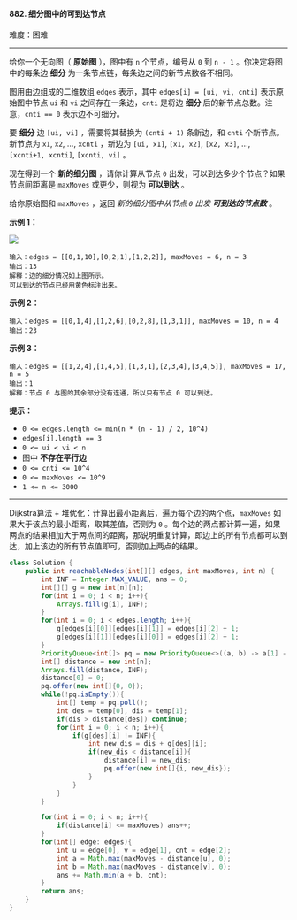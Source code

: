 #### 882. 细分图中的可到达节点

难度：困难

---

给你一个无向图（ **原始图** ），图中有 `n` 个节点，编号从 `0` 到 `n - 1` 。你决定将图中的每条边  **细分**  为一条节点链，每条边之间的新节点数各不相同。

图用由边组成的二维数组 `edges` 表示，其中 `edges[i] = [ui, vi, cnti]` 表示原始图中节点 `ui` 和 `vi` 之间存在一条边，`cnti` 是将边  **细分**  后的新节点总数。注意，`cnti == 0` 表示边不可细分。

要  **细分**  边 `[ui, vi]` ，需要将其替换为 `(cnti + 1)` 条新边，和 `cnti` 个新节点。新节点为 `x1`, `x2`, ..., `xcnti` ，新边为 `[ui, x1]`, `[x1, x2]`, `[x2, x3]`, ..., `[xcnti+1, xcnti]`, `[xcnti, vi]` 。

现在得到一个  **新的细分图**  ，请你计算从节点 `0` 出发，可以到达多少个节点？如果节点间距离是 `maxMoves` 或更少，则视为  **可以到达**  。

给你原始图和 `maxMoves` ，返回 _新的细分图中从节点 `0` 出发_  **_可到达的节点数_**  。

 **示例 1：** 

![](https://s3-lc-upload.s3.amazonaws.com/uploads/2018/08/01/origfinal.png)
```
输入：edges = [[0,1,10],[0,2,1],[1,2,2]], maxMoves = 6, n = 3
输出：13
解释：边的细分情况如上图所示。
可以到达的节点已经用黄色标注出来。
```

 **示例 2：** 

```
输入：edges = [[0,1,4],[1,2,6],[0,2,8],[1,3,1]], maxMoves = 10, n = 4
输出：23
```

 **示例 3：** 

```
输入：edges = [[1,2,4],[1,4,5],[1,3,1],[2,3,4],[3,4,5]], maxMoves = 17, n = 5
输出：1
解释：节点 0 与图的其余部分没有连通，所以只有节点 0 可以到达。
```

 **提示：** 

*   `0 <= edges.length <= min(n * (n - 1) / 2, 10^4)`
*   `edges[i].length == 3`
*   `0 <= ui < vi < n`
*   图中  **不存在平行边** 
*   `0 <= cnti <= 10^4`
*   `0 <= maxMoves <= 10^9`
*   `1 <= n <= 3000`

---

Dijkstra算法 + 堆优化：计算出最小距离后，遍历每个边的两个点，`maxMoves` 如果大于该点的最小距离，取其差值，否则为 `0` 。每个边的两点都计算一遍，如果两点的结果相加大于两点间的距离，那说明重复计算，即边上的所有节点都可以到达，加上该边的所有节点值即可，否则加上两点的结果。

```java
class Solution {
    public int reachableNodes(int[][] edges, int maxMoves, int n) {
        int INF = Integer.MAX_VALUE, ans = 0;
        int[][] g = new int[n][n];
        for(int i = 0; i < n; i++){
            Arrays.fill(g[i], INF);
        }
        for(int i = 0; i < edges.length; i++){
            g[edges[i][0]][edges[i][1]] = edges[i][2] + 1;
            g[edges[i][1]][edges[i][0]] = edges[i][2] + 1;
        }
        PriorityQueue<int[]> pq = new PriorityQueue<>((a, b) -> a[1] - b[1]); // [destination, distance]
        int[] distance = new int[n];
        Arrays.fill(distance, INF);
        distance[0] = 0;
        pq.offer(new int[]{0, 0});
        while(!pq.isEmpty()){
            int[] temp = pq.poll();
            int des = temp[0], dis = temp[1];
            if(dis > distance[des]) continue;
            for(int i = 0; i < n; i++){
                if(g[des][i] != INF){
                    int new_dis = dis + g[des][i];
                    if(new_dis < distance[i]){
                        distance[i] = new_dis;
                        pq.offer(new int[]{i, new_dis});
                    }
                }
            }
        }

        for(int i = 0; i < n; i++){
            if(distance[i] <= maxMoves) ans++;
        }
        for(int[] edge: edges){
            int u = edge[0], v = edge[1], cnt = edge[2];
            int a = Math.max(maxMoves - distance[u], 0);
            int b = Math.max(maxMoves - distance[v], 0);
            ans += Math.min(a + b, cnt);
        }
        return ans;
    }
}
```

